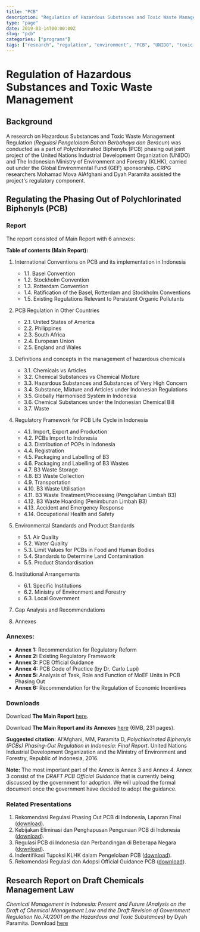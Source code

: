 ```yaml
---
title: "PCB"
description: "Regulation of Hazardous Substances and Toxic Waste Management"
type: "page"
date: 2019-03-14T00:00:00Z
slug: "pcb"
categories: ["programs"]
tags: ["research", "regulation", "environment", "PCB", "UNIDO", "toxic-waste"]
---
```


# Regulation of Hazardous Substances and Toxic Waste Management

## Background

A research on Hazardous Substances and Toxic Waste Management Regulation (*Regulasi Pengelolaan Bahan Berbahaya dan Beracun*) was conducted as a part of Polychlorinated Biphenyls (PCB) phasing out joint project of the United Nations Industrial Development Organization (UNIDO) and The Indonesian Ministry of Environment and Forestry (KLHK), carried out under the Global Environmental Fund (GEF) sponsorship. CRPG researchers Mohamad Mova AlAfghani and Dyah Paramita assisted the project's regulatory component.

## Regulating the Phasing Out of Polychlorinated Biphenyls (PCB)

### Report

The report consisted of Main Report with 6 annexes:

**Table of contents (Main Report):**

1. International Conventions on PCB and its implementation in Indonesia
   - 1.1. Basel Convention
   - 1.2. Stockholm Convention
   - 1.3. Rotterdam Convention
   - 1.4. Ratification of the Basel, Rotterdam and Stockholm Conventions
   - 1.5. Existing Regulations Relevant to Persistent Organic Pollutants

2. PCB Regulation in Other Countries
   - 2.1. United States of America
   - 2.2. Philippines
   - 2.3. South Africa
   - 2.4. European Union
   - 2.5. England and Wales

3. Definitions and concepts in the management of hazardous chemicals
   - 3.1. Chemicals vs Articles
   - 3.2. Chemical Substances vs Chemical Mixture
   - 3.3. Hazardous Substances and Substances of Very High Concern
   - 3.4. Substance, Mixture and Articles under Indonesian Regulations
   - 3.5. Globally Harmonised System in Indonesia
   - 3.6. Chemical Substances under the Indonesian Chemical Bill
   - 3.7. Waste

4. Regulatory Framework for PCB Life Cycle in Indonesia
   - 4.1. Import, Export and Production
   - 4.2. PCBs Import to Indonesia
   - 4.3. Distribution of POPs in Indonesia
   - 4.4. Registration
   - 4.5. Packaging and Labelling of B3
   - 4.6. Packaging and Labelling of B3 Wastes
   - 4.7. B3 Waste Storage
   - 4.8. B3 Waste Collection
   - 4.9. Transportation
   - 4.10. B3 Waste Utilisation
   - 4.11. B3 Waste Treatment/Processing (Pengolahan Limbah B3)
   - 4.12. B3 Waste Hoarding (Penimbunan Limbah B3)
   - 4.13. Accident and Emergency Response
   - 4.14. Occupational Health and Safety

5. Environmental Standards and Product Standards
   - 5.1. Air Quality
   - 5.2. Water Quality
   - 5.3. Limit Values for PCBs in Food and Human Bodies
   - 5.4. Standards to Determine Land Contamination
   - 5.5. Product Standardisation

6. Institutional Arrangements
   - 6.1. Specific Institutions
   - 6.2. Ministry of Environment and Forestry
   - 6.3. Local Government

7. Gap Analysis and Recommendations

8. Annexes

### Annexes:

- **Annex 1:** Recommendation for Regulatory Reform
- **Annex 2:** Existing Regulatory Framework
- **Annex 3:** PCB Official Guidance
- **Annex 4:** PCB Code of Practice (by Dr. Carlo Lupi)
- **Annex 5:** Analysis of Task, Role and Function of MoEF Units in PCB Phasing Out
- **Annex 6:** Recommendation for the Regulation of Economic Incentives

### Downloads

Download **The Main Report** [here](https://cloud.crpg.info/docs/Final%20report%20PCB.pdf).

Download **The Main Report and its Annexes** [here](https://cloud.crpg.info/docs/UNIDO%20PCB%20Final%20Report.pdf) (6MB, 231 pages).

**Suggested citation:** Al'Afghani, MM, Paramita D, *Polychlorinated Biphenyls (PCBs) Phasing-Out Regulation in Indonesia: Final Report*. United Nations Industrial Development Organization and the Ministry of Environment and Forestry, Republic of Indonesia, 2016.

**Note:** The most important part of the Annex is Annex 3 and Annex 4. Annex 3 consist of the *DRAFT PCB Official Guidance* that is currently being discussed by the government for adoption. We will upload the formal document once the government have decided to adopt the guidance.

### Related Presentations

1. Rekomendasi Regulasi Phasing Out PCB di Indonesia, Laporan Final ([download](https://cloud.crpg.info/docs/Presentasi%20Final%20KLHK%20151216.pdf)).
2. Kebijakan Eliminasi dan Penghapusan Pengunaan PCB di Indonesia ([download](https://cloud.crpg.info/docs/kebijakan%20eliminasi%20pcb.pdf)).
3. Regulasi PCB di Indonesia dan Perbandingan di Beberapa Negara ([download](https://cloud.crpg.info/docs/perbandingan%20regulasi%20pcb.pdf)).
4. Indentifikasi Tupoksi KLHK dalam Pengelolaan PCB ([download](https://cloud.crpg.info/docs/identifikasi%20tupoksi%20klhk.pdf)).
5. Rekomendasi Regulasi dan Adopsi Official Guidance PCB ([download](https://cloud.crpg.info/docs/Pertemuan%20Adopsi%20Official%20Guidance%20KLHK.pdf)).

## Research Report on Draft Chemicals Management Law

*Chemical Management in Indonesia: Present and Future (Analysis on the Draft of Chemical Management Law and the Draft Revision of Government Regulation No.74/2001 on the Hazardous and Toxic Substances)* by Dyah Paramita. Download [here](https://cloud.crpg.info/docs/paramita.pdf)